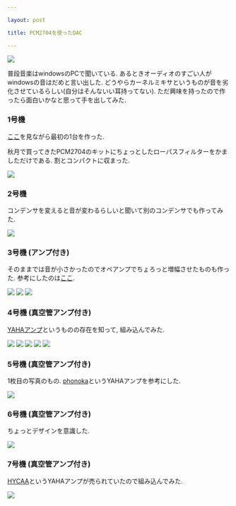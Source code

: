 ```yaml
---

layout: post

title: PCM2704を使ったDAC

---
```


<img src="https://gakuseishitsu.github.io/images/pcm2704/dac1.jpg">

普段音楽はwindowsのPCで聞いている. あるときオーディオのすごい人がwindowsの音はだめと言い出した. どうやらカーネルミキサというものが音を劣化させているらしい(自分はそんないい耳持ってない). ただ興味を持ったので作ったら面白いかなと思って手を出してみた.  

### 1号機

<a href="http://www.op316.com/tubes/lpcd/aki-dac.htm">ここ</a>を見ながら最初の1台を作った.  

秋月で買ってきたPCM2704のキットにちょっとしたローパスフィルターをかましただけである. 割とコンパクトに収まった.  

<img src="https://gakuseishitsu.github.io/images/pcm2704/dac2.jpg">

### 2号機

コンデンサを変えると音が変わるらしいと聞いて別のコンデンサでも作ってみた.  

<img src="https://gakuseishitsu.github.io/images/pcm2704/dac3.jpg">

### 3号機 (アンプ付き)

そのままでは音が小さかったのでオペアンプでちょろっと増幅させたものも作った. 参考にしたのは<a href="http://nabe.blog.abk.nu/PCM2704DAC">ここ</a>.  

<img src="https://gakuseishitsu.github.io/images/pcm2704/dac4.jpg">
<img src="https://gakuseishitsu.github.io/images/pcm2704/dac5.jpg">
<img src="https://gakuseishitsu.github.io/images/pcm2704/dac6.jpg">

### 4号機 (真空管アンプ付き)

<a href="http://www.op316.com/tubes/hpa/pre-yaha.htm">YAHAアンプ</a>というものの存在を知って, 組み込んでみた.  

<img src="https://gakuseishitsu.github.io/images/pcm2704/dac7.jpg">
<img src="https://gakuseishitsu.github.io/images/pcm2704/dac8.jpg">
<img src="https://gakuseishitsu.github.io/images/pcm2704/dac9.jpg">
<img src="https://gakuseishitsu.github.io/images/pcm2704/dac10.jpg">
<img src="https://gakuseishitsu.github.io/images/pcm2704/dac11.jpg">

### 5号機 (真空管アンプ付き)

1枚目の写真のもの. <a href="http://4690audio.blog.fc2.com/blog-category-1.html">phonoka</a>というYAHAアンプを参考にした.  

<img src="https://gakuseishitsu.github.io/images/pcm2704/dac12.jpg">

### 6号機 (真空管アンプ付き)

ちょっとデザインを意識した.  

<img src="https://gakuseishitsu.github.io/images/pcm2704/dac13.jpg">

### 7号機 (真空管アンプ付き)

<a href="http://nw-electric.way-nifty.com/blog/hycaa.html">HYCAA</a>というYAHAアンプが売られていたので組み込んでみた.  

<img src="https://gakuseishitsu.github.io/images/pcm2704/dac14.jpg">
